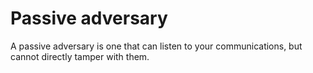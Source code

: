 [Title]: # (Adversario pasivo)
[Order]: # (86)

# Passive adversary

A passive adversary is one that can listen to your communications, but cannot directly tamper with them.